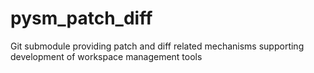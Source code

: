 # pysm_patch_diff
Git submodule providing patch and diff related mechanisms supporting
development of workspace management tools
